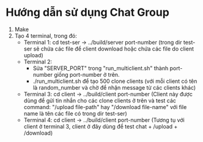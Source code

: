 # Hướng dẫn sử dụng Chat Group
1. Make
2. Tạo 4 terminal, trong đó:
    - Terminal 1: cd test-ser -> ../build/server port-number
    (trong dir test-ser sẽ chứa các file để client download hoặc chứa các file do client upload)
    - Terminal 2: 
        - Sửa "SERVER_PORT" trong "run_multiclient.sh" thành port-number giống port-number ở trên.
        - ./run_multiclient.sh để tạo ̀500 clone clients (với mỗi client có tên là random_number và chờ để nhận message từ các clients khác)
    - Terminal 3: cd client -> ../build/client port-number
    (Client này được dùng để gửi tin nhắn cho các clone clients ở trên và test các command: "/upload file-path" hay "/download file-name" với file name là tên các file có trong dir test-ser)
    - Terminal 4: cd client -> ../build/client port-number
    (Tương tụ với client ở terminal 3, client ở đây dùng để test chat + /upload + /download)